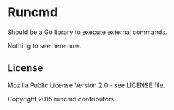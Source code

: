 Runcmd
======

Should be a Go library to execute external commands.

Nothing to see here now.

License
-------

Mozilla Public License Version 2.0 - see LICENSE file.

Copyright 2015 runcmd contributors
